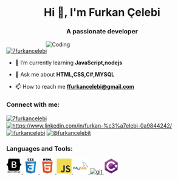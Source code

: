 <h1 align="center">Hi 👋, I'm Furkan Çelebi</h1>
<h3 align="center">A passionate developer</h3>
<img align="right" alt="Coding" width="400px" src="https://media.tenor.com/GfSX-u7VGM4AAAAC/coding.gif">

<p align="left"> <a href="https://twitter.com/7furkancelebi" target="blank"><img src="https://img.shields.io/twitter/follow/7furkancelebi?logo=twitter&style=for-the-badge" alt="7furkancelebi" /></a> </p>

- 🌱 I’m currently learning **JavaScript,nodejs**

- 💬 Ask me about **HTML,CSS,C#,MYSQL**

- 📫 How to reach me **ffurkancelebi@gmail.com**

<h3 align="left">Connect with me:</h3>
<p align="left">
<a href="https://twitter.com/7furkancelebi" target="blank"><img align="center" src="https://raw.githubusercontent.com/rahuldkjain/github-profile-readme-generator/master/src/images/icons/Social/twitter.svg" alt="7furkancelebi" height="30" width="40" /></a>
<a href="https://linkedin.com/in/https://www.linkedin.com/in/furkan-%c3%a7elebi-0a9844242/" target="blank"><img align="center" src="https://raw.githubusercontent.com/rahuldkjain/github-profile-readme-generator/master/src/images/icons/Social/linked-in-alt.svg" alt="https://www.linkedin.com/in/furkan-%c3%a7elebi-0a9844242/" height="30" width="40" /></a>
<a href="https://instagram.com/ifurkancelebi" target="blank"><img align="center" src="https://raw.githubusercontent.com/rahuldkjain/github-profile-readme-generator/master/src/images/icons/Social/instagram.svg" alt="ifurkancelebi" height="30" width="40" /></a>
<a href="https://medium.com/@furkancelebit" target="blank"><img align="center" src="https://raw.githubusercontent.com/rahuldkjain/github-profile-readme-generator/master/src/images/icons/Social/medium.svg" alt="@furkancelebit" height="30" width="40" /></a>
</p>

<h3 align="left">Languages and Tools:</h3>
<p align="left"> <a href="https://getbootstrap.com" target="_blank" rel="noreferrer"> <img src="https://raw.githubusercontent.com/devicons/devicon/master/icons/bootstrap/bootstrap-plain-wordmark.svg" alt="bootstrap" width="40" height="40"/> </a> <a href="https://www.w3schools.com/css/" target="_blank" rel="noreferrer"> <img src="https://raw.githubusercontent.com/devicons/devicon/master/icons/css3/css3-original-wordmark.svg" alt="css3" width="40" height="40"/> </a> <a href="https://www.w3.org/html/" target="_blank" rel="noreferrer"> <img src="https://raw.githubusercontent.com/devicons/devicon/master/icons/html5/html5-original-wordmark.svg" alt="html5" width="40" height="40"/> </a> <a href="https://developer.mozilla.org/en-US/docs/Web/JavaScript" target="_blank" rel="noreferrer"> <img src="https://raw.githubusercontent.com/devicons/devicon/master/icons/javascript/javascript-original.svg" alt="javascript" width="40" height="40"/> </a>
<a href="https://www.mysql.com/" target="_blank" rel="noreferrer"> <img src="https://raw.githubusercontent.com/devicons/devicon/master/icons/mysql/mysql-original-wordmark.svg" alt="mysql" width="40" height="40"/> </a>
 <a href="https://git-scm.com/" target="_blank" rel="noreferrer"> <img src="https://www.vectorlogo.zone/logos/git-scm/git-scm-icon.svg" alt="git" width="40" height="40"/> </a>
 <a href="https://www.w3schools.com/cs/" target="_blank" rel="noreferrer"> <img src="https://raw.githubusercontent.com/devicons/devicon/master/icons/csharp/csharp-original.svg" alt="csharp" width="40" height="40"/> </a></p>
